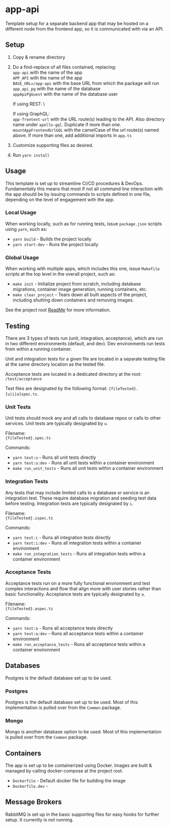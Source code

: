 # app-api
Template setup for a separate backend app that may be hosted on a different node from the frontend app, so it is communicated with via an API.

## Setup
1. Copy & rename directory
2. Do a find-replace of all files contained, replacing: \
   `app-api` with the name of the app \
   `APP_API` with the name of the app \
   `BASE_URL=/app-api` with the base URL from which the package will run \
   `app_api_pg` with the name of the database \
   `appApiPgGuest` with the name of the database user

   If using REST: \

   If using GraphQL: \
   `app-frontent-url` with the URL route(s) leading to the API. Also directory name under `apollo-gql`. Duplicate if more than one. \
   `mountAppFrontendUrlGQL` with the camelCase of the url route(s) named above. If more than one, add additional imports in `app.ts`

3. Customize supporting files as desired.
4. Run `yarn install`

## Usage
This template is set up to streamline CI/CD procedures & DevOps. Fundamentaliy this means that most if not all command line interaction with the app should be by issuing commands to scripts defined in one file, depending on the level of engagement with the app.

### Local Usage
When working locally, such as for running tests, issue `package.json` scripts using `yarn`, such as:
* `yarn build`      - Builds the project locally
* `yarn start-dev`  - Runs the project locally

### Global Usage
When working with multiple apps, which includes this one, issue `Makefile` scripts at the top level in the overall project, such as:
* `make init`          - Initialize project from scratch, including database migrations, container image generation, running containers, etc.
* `make clear_project` - Tears down all built aspects of the project, including shutting down containers and removing images.

See the project root [ReadMe](../../README.md) for more information.

## Testing
There are 3 types of tests run (unit, integration, acceptance), which are run in two different environments (default, and dev). Dev environments run tests from within a running container.

Unit and integration tests for a given file are located in a separate testing file at the same directory location as the tested file.

Acceptance tests are located in a dedicated directory at the root: `/test/acceptance`

Test files are designated by the following format: `{fileTested}.[u|i|a]spec.ts`.

### Unit Tests
Unit tests should mock any and all calls to database repos or calls to other services. Unit tests are typically designated by `u`.

Filename: \
`{fileTested}.spec.ts`

Commands:
* `yarn test:u`         - Runs all unit tests directly
* `yarn test:u:dev`     - Runs all unit tests within a container environment
* `make run_unit_tests` - Runs all unit tests within a container environment

### Integration Tests
Any tests that may include limited calls to a database or service is an integration test. These require database migration and seeding test data before testing. Integration tests are typically designated by `i`.

Filename: \
`{fileTested}.ispec.ts`

Commands:
* `yarn test:i`                - Runs all integration tests directly
* `yarn test:i:dev`            - Runs all integration tests within a container environment
* `make run_integration_tests` - Runs all integration tests within a container environment

### Acceptance Tests
Acceptance tests run on a more fully functional environment and test complex interactions and flow that align more with user stories rather than basic functionality. Acceptance tests are typically designated by `a`.

Filename: \
`{fileTested}.aspec.ts`

Commands:
* `yarn test:a`                - Runs all acceptance tests directly
* `yarn test:a:dev`            - Runs all acceptance tests within a container environment
* `make run_acceptance_tests`  - Runs all acceptance tests within a container environment

## Databases
Postgres is the default database set up to be used.

### Postgres
Postgres is the default database set up to be used. Most of this implementation is pulled over from the `Common` package.

### Mongo
Mongo is another database option to be used. Most of this implementation is pulled over from the `Common` package.

## Containers
The app is set up to be containerized using Docker. Images are built & managed by calling docker-compose at the project root.
* `Dockerfile`      - Default docker file for building the image
* `Dockerfile.dev`  -

## Message Brokers
RabbitMQ is set up in the basic supporting files for easy hooks for further setup. It currently is not running.